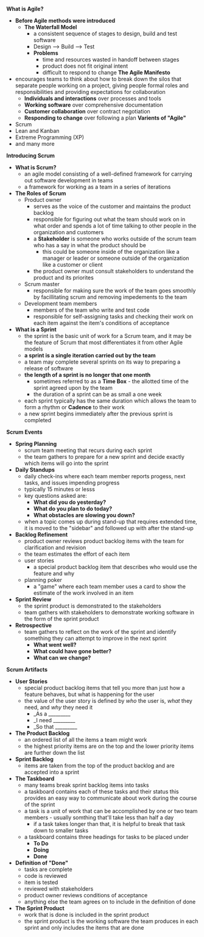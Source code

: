 __What is Agile?__
- __Before Agile methods were introduced__
    - __The Waterfall Model__
        - a consistent sequence of stages to design, build and test software
        - Design --> Build --> Test
        - __Problems__
            - time and resources wasted in handoff between stages
            - product does not fit original intent
            - difficult to respond to change
__The Agile Manifesto__
- encourages teams to think about how to break down the silos that separate people working on a project, giving people formal roles and responsibilities and providing expectations for collaboration
    - __Individuals and interactions__ over processes and tools
    - __Working software__ over comprehensive documentation
    - __Customer collaboration__ over contract negotiation
    - __Responding to change__ over following a plan
__Varients of "Agile"__
- Scrum
- Lean and Kanban
- Extreme Programming (XP)
- and many more

__Introducing Scrum__
- __What is Scrum?__
    - an agile model consisting of a well-defined framework for carrying out software development in teams
    - a framework for working as a team in a series of iterations
- __The Roles of Scrum__
    - Product owner
        - serves as the voice of the customer and maintains the product backlog
        - responsible for figuring out what the team should work on in what order and spends a lot of time talking to other people in the organization and customers
        - a __Stakeholder__ is someone who works outside of the scrum team who has a say in what the product should be
            - this could be someone inside of the organization like a manager or leader or someone outside of the organization like a customer or client
        - the product owner must consult stakeholders to understand the product and its priorites
    - Scrum master
        - responsible for making sure the work of the team goes smoothly by facillitating scrum and removing impedements to the team
    - Development team members
        - members of the team who write and test code
        - responsible for self-assigning tasks and checking their work on each item against the item's conditions of acceptance
- __What is a Sprint__
    - the sprint is the basic unit of work for a Scrum team, and it may be the feature of Scrum that most differentiates it from other Agile models
    - __a sprint is a single iteration carried out by the team__
    - a team may complete several sprints on its way to preparing a release of software
    - __the length of a sprint is no longer that one month__ 
        - sometimes referred to as a __Time Box__ - the allotted time of the sprint agreed upon by the team
        - the duration of a sprint can be as small a one week
    - each sprint typically has the same duration which allows the team to form a rhythm or __Cadence__ to their work
    - a new sprint begins immediately after the previous sprint is completed

__Scrum Events__
- __Spring Planning__
    - scrum team meeting that recurs during each sprint
    - the team gathers to prepare for a new sprint and decide exactly which items will go into the sprint
- __Daily Standups__
    - daily check-ins where each team member reports progess, next tasks, and issues impending progress
    - typically 15 minutes or lesss
    - key questions asked are:
        - __What did you do yesterday?__
        - __What do you plan to do today?__
        - __What obstacles are slowing you down?__
    - when a topic comes up during stand-up that requires extended time, it is moved to the "sidebar" and followed up with after the stand-up
- __Backlog Refinement__
    - product owner reviews product backlog items with the team for clarification and revision
    - the team estimates the effort of each item
    - user stories
        - a special product backlog item that describes who would use the feature and why
    - planning poker
        - a "game" where each team member uses a card to show the estimate of the work involved in an item
- __Sprint Review__
    - the sprint product is demonstrated to the stakeholders
    - team gathers with stakeholders to demonstrate working software in the form of the sprint product
- __Retrospective__
    - team gathers to reflect on the work of the sprint and identify something they can attempt to improve in the next sprint
        - __What went well?__
        - __What could have gone better?__
        - __What can we change?__

__Scrum Artifacts__
- __User Stories__
    - special product backlog items that tell you more than just how a feature behaves, but what is happening for the user
    - the value of the user story is defined by _who_ the user is, _what_ they need, and _why_ they need it
        - _As a _________
        - _I need _________
        - _So that _________
- __The Product Backlog__
    - an ordered list of all the items a team might work 
    - the highest priority items are on the top and the lower priority items are further down the list
- __Sprint Backlog__
    - items are taken from the top of the product backlog and are accepted into a sprint
- __The Taskboard__
    - many teams break sprint backlog items into tasks
    - a taskboard contains each of these tasks and their status this provides an easy way to communicate about work during the course of the sprint
    - a task is a unit of work that can be accomplished by one or two team members - usually somthing that'll take less than half a day
        - if a task takes longer than that, it is helpful to break that task down to smaller tasks
    - a taskboard contains three headings for tasks to be placed under
        - __To Do__
        - __Doing__
        - __Done__
- __Definition of "Done"__
    - tasks are complete
    - code is reviewed
    - item is tested
    - reviewed with stakeholders
    - product owner reviews conditions of acceptance
    - anything else the team agrees on to include in the definition of done
- __The Sprint Product__
    - work that is done is included in the sprint product
    - the sprint product is the working software the team produces in each sprint and only includes the items that are done